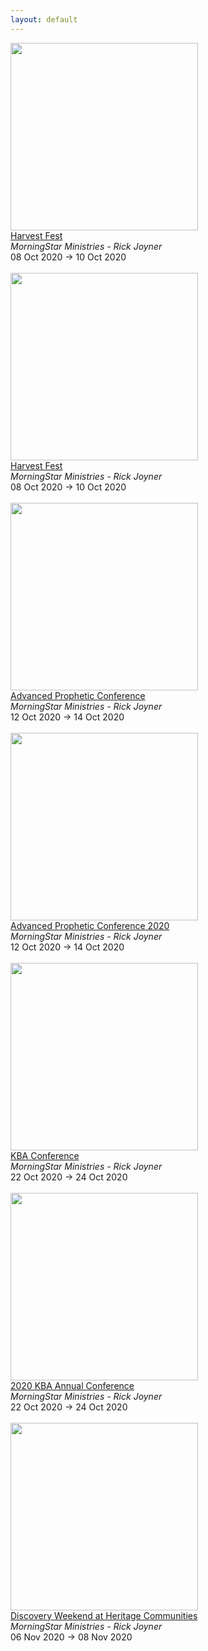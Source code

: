 ```yaml
---
layout: default
---
```


<a target='_blank' href='https://www.morningstarministries.org/events/harvest-fest-0'><img style='width:300px;height:auto;' src='https://prod.morningstarministries.org/sites/prod.morningstarministries.org/files/styles/bootstrap3_col6_photo/public?itok=W7KHoaKH'></a><br><a target='_blank' href='https://www.morningstarministries.org/events/harvest-fest-0'>Harvest Fest</a><br><i>MorningStar Ministries - Rick Joyner</i><br>08 Oct 2020 -> 10 Oct 2020<br><br><a target='_blank' href='https://www.morningstarministries.org/events/harvest-fest'><img style='width:300px;height:auto;' src='https://prod.morningstarministries.org/sites/prod.morningstarministries.org/files/styles/bootstrap3_col6_photo/public/event-images/HF20%20Square.jpg?itok=mOc3jUSL'></a><br><a target='_blank' href='https://www.morningstarministries.org/events/harvest-fest'>Harvest Fest</a><br><i>MorningStar Ministries - Rick Joyner</i><br>08 Oct 2020 -> 10 Oct 2020<br><br><a target='_blank' href='https://www.morningstarministries.org/events/advanced-prophetic-conference'><img style='width:300px;height:auto;' src='https://prod.morningstarministries.org/sites/prod.morningstarministries.org/files/styles/bootstrap3_col6_photo/public?itok=W7KHoaKH'></a><br><a target='_blank' href='https://www.morningstarministries.org/events/advanced-prophetic-conference'>Advanced Prophetic Conference</a><br><i>MorningStar Ministries - Rick Joyner</i><br>12 Oct 2020 -> 14 Oct 2020<br><br><a target='_blank' href='https://www.morningstarministries.org/events/advanced-prophetic-conference-2020'><img style='width:300px;height:auto;' src='https://prod.morningstarministries.org/sites/prod.morningstarministries.org/files/styles/bootstrap3_col6_photo/public/event-images/AP20%20Square.jpg?itok=3N-de4tT'></a><br><a target='_blank' href='https://www.morningstarministries.org/events/advanced-prophetic-conference-2020'>Advanced Prophetic Conference 2020</a><br><i>MorningStar Ministries - Rick Joyner</i><br>12 Oct 2020 -> 14 Oct 2020<br><br><a target='_blank' href='https://www.morningstarministries.org/events/kba-conference'><img style='width:300px;height:auto;' src='https://prod.morningstarministries.org/sites/prod.morningstarministries.org/files/styles/bootstrap3_col6_photo/public?itok=W7KHoaKH'></a><br><a target='_blank' href='https://www.morningstarministries.org/events/kba-conference'>KBA Conference</a><br><i>MorningStar Ministries - Rick Joyner</i><br>22 Oct 2020 -> 24 Oct 2020<br><br><a target='_blank' href='https://www.morningstarministries.org/events/2020-kba-annual-conference'><img style='width:300px;height:auto;' src='https://prod.morningstarministries.org/sites/prod.morningstarministries.org/files/styles/bootstrap3_col6_photo/public/event-images/KBA20%20Square.jpg?itok=pCJ08K7Q'></a><br><a target='_blank' href='https://www.morningstarministries.org/events/2020-kba-annual-conference'>2020 KBA Annual Conference</a><br><i>MorningStar Ministries - Rick Joyner</i><br>22 Oct 2020 -> 24 Oct 2020<br><br><a target='_blank' href='https://www.morningstarministries.org/events/discovery-weekend-heritage-communities'><img style='width:300px;height:auto;' src='https://prod.morningstarministries.org/sites/prod.morningstarministries.org/files/styles/bootstrap3_col6_photo/public/event-images/Discovery%20Weekend%202019%20600x%20600.jpg?itok=tFwdcOGO'></a><br><a target='_blank' href='https://www.morningstarministries.org/events/discovery-weekend-heritage-communities'>Discovery Weekend at Heritage Communities</a><br><i>MorningStar Ministries - Rick Joyner</i><br>06 Nov 2020 -> 08 Nov 2020<br><br>